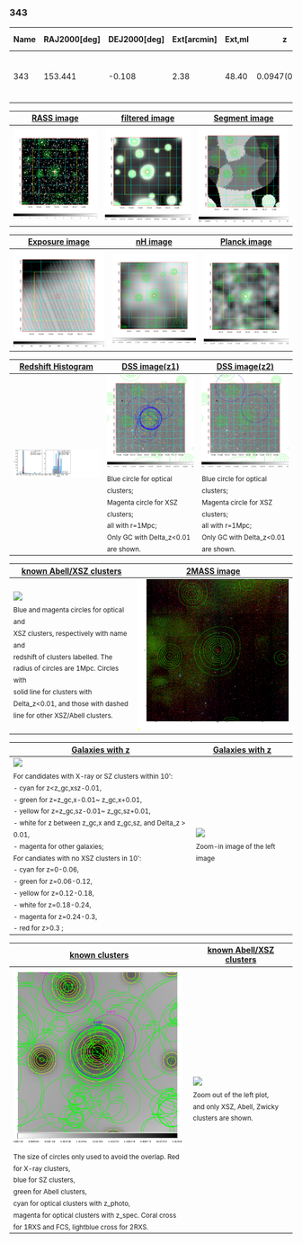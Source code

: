 <div STYLE="page-break-after: always;"></div>

### 343

|Name|RAJ2000[deg]|DEJ2000[deg] |Ext[arcmin]| Ext,ml | z | z_src| C|GC(XSZ,Delta_z<0.01)| GC(OPT,Delta_z<0.01)|GC| R_sig[arcmin] | R500[arcmin] | R500[Mpc]| CRsig[c/s] | CR500[c/s] |L500[1E44 erg/s]|F500[1E-12 erg/s/cm^2]| M500[1E14 Msun]|Tx[keV]|Cnt_sig|Beta|Rc[arcmin]|Comment|Alias|
|---|---|---|---|---|---|------|---|--------|---------|----------|---|---|---|---|---|---|---|---|---|---|---|---|---|---|
|343| 153.441| -0.108| 2.38| 48.40| 0.0947(0.005)| z1, z_xsz| B| MCXC, Tar| A, N, RM, W| A, F20, MCXC, N, Tar, W| 8.312| 7.956| 0.839| 0.166(0.034)| 0.165(0.034)| 0.691(0.083)| 3.061(0.365)| 1.84(0.11)| 3.21(0.12)| 74.9| 0.848(-0.132+0.105)| 3.124(-0.759+0.590)| -| t086|

|[RASS image](../image/343/343_img.pdf)|[filtered image](../image/343/343_fil.pdf)|[Segment image](../image/343/343_seg.pdf)|
|-------------------|--------------------|-------------------|
| <img src="../image/343/343_img.png" width="300">  | <img src="../image/343/343_fil.png" width="300">   | <img src="../image/343/343_seg.png" width="300">  |

|[Exposure image](../image/343/343_mex.pdf)| [nH image](../image/343/343_nh.pdf)| [Planck image](../image/343/343_p.pdf)|
|-------------------|--------------------|-------------------|
|<img src="../image/343/343_mex.png" width="300">   | <img src="../image/343/343_nh.png" width="300">    | <img src="../image/343/343_p.png" width="300"> |

|[Redshift Histogram](../image/343/343_zg.pdf) | [DSS image(z1)](../image/343/343_dss_z1.pdf)      |  [DSS image(z2)](../image/343/343_dss_z2.pdf)    |
|-------------------|--------------------|-------------------|
|<img src="../image/343/343_zg.png" width="300"> |<img src="../image/343/343_dss_z1.png" width="300"> <sub><br>Blue circle for optical clusters; <br>Magenta circle for XSZ clusters; <br>all with r=1Mpc; <br>Only GC with Delta_z<0.01 are shown. </sub>| <img src="../image/343/343_dss_z2.png" width="300"><sub><br>Blue circle for optical clusters; <br>Magenta circle for XSZ clusters; <br>all with r=1Mpc; <br>Only GC with Delta_z<0.01 are shown. </sub> |

|[known Abell/XSZ clusters](../image/343/343_m.pdf) | [2MASS image](../image/343/343_2mass.pdf)      |
|-------------------|-------------------|
|<img src=../image/343/343_m.png width="300"> <br><sub>Blue and magenta circles for optical and <br>XSZ clusters, respectively with name and <br>redshift of clusters labelled. The <br>radius of circles are 1Mpc. Circles with <br>solid line for clusters with <br>Delta_z<0.01, and those with dashed <br>line for other XSZ/Abell clusters.        </sub>|<img src="../image/343/343_2mass.png" width="300">  |

|[Galaxies with z](../image/343/343_opt_ned.pdf) |[Galaxies with z](../image/343/343_opt_ned_zoom.pdf) |
|-------------------|-------------------|
| <img src=../image/343/343_opt_ned.png width="300"> <br><sub> For candidates with X-ray or SZ clusters within 10': <br> - cyan for z<z_gc,xsz-0.01, <br> - green for z=z_gc,x-0.01~ z_gc,x+0.01, <br> - yellow for z=z_gc,sz-0.01~ z_gc,sz+0.01, <br> - white for z between z_gc,x and z_gc,sz, and Delta_z > 0.01, <br> - magenta for other galaxies; <br>For candiates with no XSZ clusters in 10': <br> - cyan for z=0-0.06, <br> - green for z=0.06-0.12, <br> - yellow for z=0.12-0.18, <br> - white for z=0.18-0.24, <br> - magenta for z=0.24-0.3, <br> - red for z>0.3 ;  </sub>|<img src=../image/343/343_opt_ned_zoom.png width="300">  <br><sub> Zoom-in image of the left image</sub>|

|[known clusters](../image/343/343_gc.pdf) |[known Abell/XSZ clusters](../image/343/343_gc_large.pdf) |
|-------------------|-------------------|
| <img src=../image/343/343_gc.png width="300"> <br><sub> The size of circles only used to avoid the overlap. Red for X-ray clusters, <br> blue for SZ clusters, <br> green for Abell clusters, <br> cyan for optical clusters with z_photo, <br> magenta for optical clusters with z_spec. Coral cross for 1RXS and FCS, lightblue cross for 2RXS. </sub>|<img src=../image/343/343_gc_large.png width="300"> <br><sub> Zoom out of the left plot, <br> and only XSZ, Abell, Zwicky clusters are shown. </sub> |



